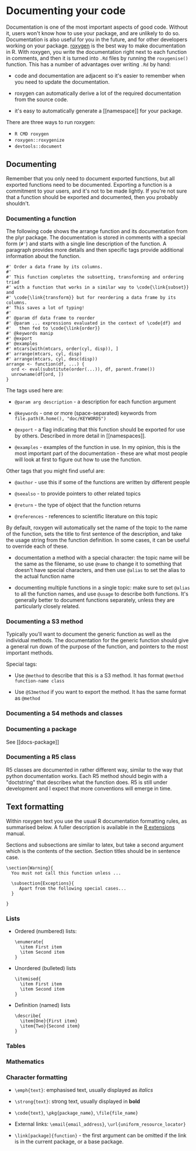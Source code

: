 # Documenting your code

Documentation is one of the most important aspects of good code. Without it, users won't know how to use your package, and are unlikely to do so. Documentation is also useful for you in the future, and for other developers working on your package. [roxygen](http://roxygen.org/) is the best way to make documentation in R. With roxygen, you write the documentation right next to each function in comments, and then it is turned into `.Rd` files by running the `roxygenise()` function. This has a number of advantages over writing `.Rd` by hand:

* code and documentation are adjacent so it's easier to remember when you 
  need to update the documentation.

* roxygen can automatically derive a lot of the required documentation from
  the source code.

* it's easy to automatically generate a [[namespace]] for your package.

There are three ways to run roxygen:

  * `R CMD roxygen`
  * `roxygen::roxygenize`
  * `devtools::document`

## Documenting

Remember that you only need to document exported functions, but all exported functions need to be documented. Exporting a function is a commitment to your users, and it's not to be made lightly. If you're not sure that a function should be exported and documented, then you probably shouldn't.

### Documenting a function

The following code shows the arrange function and its documentation from the
plyr package. The documentation is stored in comments with a special form
(`#'`) and starts with a single line description of the function. A paragraph
provides more details and then specific tags provide additional information
about the function.

    #' Order a data frame by its columns.
    #'
    #' This function completes the subsetting, transforming and ordering triad
    #' with a function that works in a similar way to \code{\link{subset}} and 
    #' \code{\link{transform}} but for reordering a data frame by its columns.
    #' This saves a lot of typing!
    #'
    #' @param df data frame to reorder
    #' @param ... expressions evaluated in the context of \code{df} and 
    #'   then fed to \code{\link{order}}
    #' @keywords manip
    #' @export
    #' @examples
    #' mtcars[with(mtcars, order(cyl, disp)), ]
    #' arrange(mtcars, cyl, disp)
    #' arrange(mtcars, cyl, desc(disp))
    arrange <- function(df, ...) {
      ord <- eval(substitute(order(...)), df, parent.frame())
      unrowname(df[ord, ])
    }

The tags used here are:

* `@param arg description` - a description for each function argument

* `@keywords` - one or more (space-separated) keywords from
  `file.path(R.home(), "doc/KEYWORDS")`

* `@export` - a flag indicating that this function should be exported for use
  by others. Described in more detail in [[namespaces]].

* `@examples` - examples of the function in use. In my opinion, this is the
  most important part of the documentation - these are what most people will
  look at first to figure out how to use the function.

Other tags that you might find useful are:

* `@author` - use this if some of the functions are written by different
  people

* `@seealso` - to provide pointers to other related topics

* `@return` - the type of object that the function returns

* `@references` - references to scientific literature on this topic

By default, roxygen will automatically set the name of the topic to the name
of the function, sets the title to first sentence of the description, and take
the usage string from the function definition. In some cases, it can be useful
to override each of these.

* documentation a method with a special character: the topic name will be the
  same as the filename, so use `@name` to change it to something that doesn't
  have special characters, and then use `@alias` to set the alias to the
  actual function name

* documenting multiple functions in a single topic: make sure to set `@alias`
  to all the function names, and use `@usage` to describe both functions. It's
  generally better to document functions separately, unless they are
  particularly closely related.

### Documenting a S3 method

Typically you'll want to document the generic function as well as the individual methods.  The documentation for the generic function should give a general run down of the purpose of the function, and pointers to the most important methods.

Special tags:

* Use `@method` to describe that this is a S3 method. It has format `@method
  function-name class`

* Use `@S3method` if you want to export the method. It has the same format as
  `@method`

### Documenting a S4 methods and classes


### Documenting a package

See [[docs-package]]

### Documenting a R5 class

R5 classes are documented in rather different way, similar to the way that python documentation works. Each R5 method should begin with a "doctstring" that describes what the function does. R5 is still under development and I expect that more conventions will emerge in time.

## Text formatting 

Within roxygen text you use the usual R documentation formatting rules, as summarised below. A fuller description is available in the [R extensions](http://cran.r-project.org/doc/manuals/R-exts.html#Sectioning) manual.

Sections and subsections are similar to latex, but take a second argument which is the contents of the section. Section titles should be in sentence case.

    \section{Warning}{
      You must not call this function unless ...
      
      \subsection{Exceptions}{
         Apart from the following special cases...
      }
      
    }

### Lists

* Ordered (numbered) lists:

      \enumerate{
        \item First item
        \item Second item
      }
      
* Unordered (bulleted) lists

      \itemised{
        \item First item
        \item Second item
      }
      
* Definition (named) lists

      \describe{
        \item{One}{First item}
        \item{Two}{Second item}
      }

### Tables

### Mathematics

### Character formatting

* `\emph{text}`: emphasised text, usually displayed as _italics_

* `\strong{text}`: strong text, usually displayed in __bold__

* `\code{text}`, `\pkg{package_name}`, `\file{file_name}`

* External links: `\email{email_address}`, `\url{uniform_resource_locator}`

* `\link[package]{function}` - the first argument can be omitted if the link
  is in the current package, or a base package.